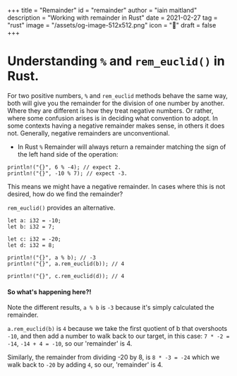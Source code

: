 +++
title = "Remainder"
id = "remainder"
author = "iain maitland"
description = "Working with remainder in Rust"
date = 2021-02-27
tag = "rust"
image = "/assets/og-image-512x512.png"
icon = "🍰"
draft = false
+++

# Understanding `%` and `rem_euclid()` in Rust.

For two positive numbers, `%` and `rem_euclid` methods behave the same way, both will give you the remainder for the division of one number by another. Where they are different is how they treat negative numbers. Or rather, where some confusion arises is in deciding what convention to adopt. In some contexts having a negative remainder makes sense, in others it does not. Generally, negative remainders are unconventional.

- In Rust `%` Remainder will always return a remainder matching the sign of the left hand side of the operation:
```
println!("{}", 6 % -4); // expect 2.
println!("{}", -10 % 7); // expect -3.
```
This means we might have a negative remainder. In cases where this is not desired, how do we find the remainder?

`rem_euclid()` provides an alternative.

```
let a: i32 = -10;
let b: i32 = 7;

let c: i32 = -20;
let d: i32 = 8;

println!("{}", a % b); // -3
println!("{}", a.rem_euclid(b)); // 4

println!("{}", c.rem_euclid(d)); // 4
```
#### So what's happening here?!
Note the different results, 
`a % b` is `-3` because it's simply calculated the remainder.

`a.rem_euclid(b)` is `4` because we take the first quotient of b that overshoots `-10`, and then add a number to walk back to our target, in this case: `7 * -2 = -14`, `-14 + 4 = -10`, so our 'remainder' is 4.

Similarly, the remainder from dividing -20 by 8, is `8 * -3 = -24` which we walk back to `-20` by adding `4`, so our, 'remainder' is 4.